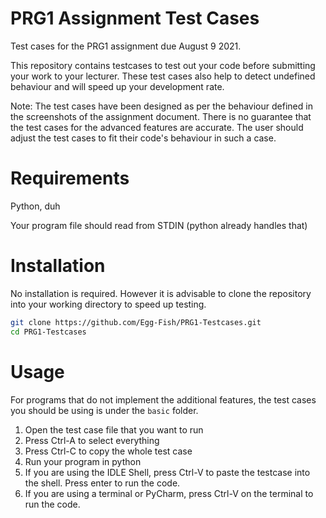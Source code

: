 # PRG1 Assignment Test Cases
Test cases for the PRG1 assignment due August 9 2021.

This repository contains testcases to test out your code before submitting your work to your lecturer.
These test cases also help to detect undefined behaviour and will speed up your development rate.

Note: The test cases have been designed as per the behaviour defined in the screenshots of the assignment document.
There is no guarantee that the test cases for the advanced features are accurate. The user should adjust the test 
cases to fit their code's behaviour in such a case.

# Requirements
Python, duh

Your program file should read from STDIN (python already handles that)

# Installation
No installation is required. However it is advisable to clone the repository into your working directory to speed up
testing.

```bash
git clone https://github.com/Egg-Fish/PRG1-Testcases.git
cd PRG1-Testcases
```

# Usage

For programs that do not implement the additional features, the test cases you should be using is under the `basic` folder.

1. Open the test case file that you want to run
2. Press Ctrl-A to select everything
3. Press Ctrl-C to copy the whole test case
4. Run your program in python
5. If you are using the IDLE Shell, press Ctrl-V to paste the testcase into the shell. Press enter to run the code.
6. If you are using a terminal or PyCharm, press Ctrl-V on the terminal to run the code.
